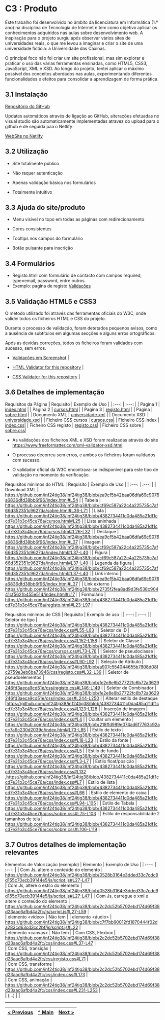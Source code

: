 # C3 : Produto

Este trabalho foi desenvolvido no âmbito da licenciatura em Informática (1.º ano) na disciplina de Tecnologia de Internet e tem como objetivo aplicar os conhecimentos adquiridos nas aulas sobre desenvolvimento web.
A inspiração para o projeto surgiu após observar vários sites de universidades reais, o que me levou a imaginar e criar o site de uma universidade fictícia: a Universidade das Caxinas.

O principal foco não foi criar um site profissional, mas sim explorar e praticar o uso das várias ferramentas ensinadas, como HTML5, CSS3, JavaScript, XML e XSD.
Ao longo do projeto, tentei aplicar o máximo possível dos conceitos abordados nas aulas, experimentando diferentes funcionalidades e efeitos para consolidar a aprendizagem de forma prática.

## 3.1 Instalação

[Repositório do GitHub](https://github.com/inf24tig38/inf24tig38)

Updates automáticos através de ligação ao GitHub, alterações efetuadas no visual studio são automaticamente implementadas atravez do upload para o github e de seguida paa o Netlify

[WebSite no Netlify](https://inf24tig38.netlify.app/)

## 3.2 Utilização

- Site totalmente público

- Não requer autenticação

- Apenas validação básica nos formulários

- Totalmente intuitivo

## 3.3 Ajuda do site/produto

- Menu visível no topo em todas as páginas com redirecionamento

- Cores consistentes

- Tooltips nos campos do formulário

- Botão pulsante para inscrição

## 3.4 Formulários

- Registo.html com formulário de contacto com campos required, type=email, password, entre outros.
- Exemplo: pagina de registo [Validações](https://github.com/inf24tig38/inf24tig38/blob/a64e8f4f71bcd3080b62f90a626d1ca12c9d5e14/registo.html#L24-L50) 

## 3.5 Validação HTML5 e CSS3

O método utilizado foi através das ferramentas oficiais do W3C, onde validei todos os ficheiros HTML e CSS do projeto.

Durante o processo de validação, foram detetados pequenos avisos, como a ausência de subtítulos em algumas secções e alguns erros ortográficos.

Após as devidas correções, todos os ficheiros foram validados com sucesso, sem erros.
  
- [Validações em Screenshot](https://github.com/inf24tig38/inf24tig38/blob/4382734411c0da485a21df1ccd7e31b3c45ce76a/css/index.css#L65-L92](https://github.com/inf24tig38/inf24tig38/tree/main/Valida%C3%A7%C3%B5es%20W3C)) |

- [HTML Validator for this repository](https://validator.w3.org/nu/?showsource=yes&showoutline=yes&showimagereport=yes&doc=https%3A%2F%2Fgithub.com%2FexemploTrabalho%2Freport_inf-ti](https://validator.w3.org/detailed.html#validate-by-upload)) |
- [CSS Validator for this repository](https://jigsaw.w3.org/css-validator/validator?uri=https%3A%2F%2Fgithub.com%2FexemploTrabalho%2Freport_inf-ti&profile=css3svg&usermedium=all&warning=1&vextwarning=&lang=en](https://validator.w3.org/#validate_by_upload)) |

## 3.6 Detalhes de implementação

Requisitos da Página
| Requisito | Exemplo de Uso |
| :---: | :---: |
| Pagina 1 | [index.html](https://inf24tig38.netlify.app/) |
| Pagina 2 | [cursos.html](https://inf24tig38.netlify.app/cursos) |
| Pagina 3 | [registo.html](https://inf24tig38.netlify.app/registo) |
| Pagina | [sobre.html](https://inf24tig38.netlify.app/sobre) |
| Documento XML | [universidade.xml](https://github.com/inf24tig38/inf24tig38/blob/main/xml/universidade.xml) |
| Documento XSD  | [universidade.xsd](https://github.com/inf24tig38/inf24tig38/blob/main/xml/universidade.xsd) |
| Ficheiro CSS cursos | [cursos.css](https://github.com/inf24tig38/inf24tig38/blob/ea9cf5b42baa06dfa69c9076a6836dfd38bb6f96/css/cursos.css#L1-L127)|
| Ficheiro CSS index | [index.css](https://github.com/inf24tig38/inf24tig38/blob/ea9cf5b42baa06dfa69c9076a6836dfd38bb6f96/css/index.css#L1-L273)|
| Ficheiro CSS registo | [registo.css](https://github.com/inf24tig38/inf24tig38/blob/ea9cf5b42baa06dfa69c9076a6836dfd38bb6f96/css/registo.css#L1-L147)|
| Ficheiro CSS sobre | [sobre.css](https://github.com/inf24tig38/inf24tig38/blob/ea9cf5b42baa06dfa69c9076a6836dfd38bb6f96/css/sobre.css#L1-L120)|

- As validações dos ficheiros XML e XSD foram realizadas através do site https://www.freeformatter.com/xml-validator-xsd.html.
- O processo decorreu sem erros, e ambos os ficheiros foram validados com sucesso.

- O validador oficial da W3C encontrava-se indisponível para este tipo de validação no momento da verificação.

Requisítos minimos do HTML
| Requisito | Exemplo de Uso |
| :---: | :---: |
| Download XML | https://github.com/inf24tig38/inf24tig38/blob/ea9cf5b42baa06dfa69c9076a6836dfd38bb6f96/index.html#L54 |
| Tabela | https://github.com/inf24tig38/inf24tig38/blob/cf69c587a22c4a225735c7af66d352351c9627da/sobre.html#L36-L71 |
| Lista | https://github.com/inf24tig38/inf24tig38/blob/4382734411c0da485a21df1ccd7e31b3c45ce76a/cursos.html#L25 |
| Lista aninhada | https://github.com/inf24tig38/inf24tig38/blob/4382734411c0da485a21df1ccd7e31b3c45ce76a/cursos.html#L26-L32 |
| Destaque | https://github.com/inf24tig38/inf24tig38/blob/ea9cf5b42baa06dfa69c9076a6836dfd38bb6f96/index.html#L37 |
| Imagem |	https://github.com/inf24tig38/inf24tig38/blob/cf69c587a22c4a225735c7af66d352351c9627da/index.html#L37-L40 |
| Figura | https://github.com/inf24tig38/inf24tig38/blob/cf69c587a22c4a225735c7af66d352351c9627da/index.html#L37-L40 |
| Legenda da figura  | https://github.com/inf24tig38/inf24tig38/blob/cf69c587a22c4a225735c7af66d352351c9627da/index.html#L37-L40 |
| Link interno | https://github.com/inf24tig38/inf24tig38/blob/ea9cf5b42baa06dfa69c9076a6836dfd38bb6f96/index.html#L37 |
| Link externo | https://github.com/inf24tig38/inf24tig38/blob/2735f2fea8ad9d3fe538c90441cf5621b455e514/index.html#L17 |
| Formulário | https://github.com/inf24tig38/inf24tig38/blob/4382734411c0da485a21df1ccd7e31b3c45ce76a/registo.html#L23-L97 |

Requisitos mínimos de CSS
| Requisito | Exemplo de uso |
| :---: | :---: |
| Seletor de tipo | https://github.com/inf24tig38/inf24tig38/blob/4382734411c0da485a21df1ccd7e31b3c45ce76a/css/index.css#L55-L63 |
| Seletor de ID | https://github.com/inf24tig38/inf24tig38/blob/4382734411c0da485a21df1ccd7e31b3c45ce76a/css/index.css#L152-L158 |
| Seletor de Classe | https://github.com/inf24tig38/inf24tig38/blob/4382734411c0da485a21df1ccd7e31b3c45ce76a/css/cursos.css#L73-L76 |
| Seletor de pseudoclasse | https://github.com/inf24tig38/inf24tig38/blob/4382734411c0da485a21df1ccd7e31b3c45ce76a/css/index.css#L90-L92 |
| Seleção de Atributo | https://github.com/inf24tig38/inf24tig38/blob/a907c554044655b7808d08fc2759e3eb6ba73946/css/registo.css#L32-L39 |
| Seletor de pseudoelementos | https://github.com/inf24tig38/inf24tig38/blob/fe2e8e6b27722fc6b72a3629246fd3aeca9cd51e/css/registo.css#L146-L149 |
| Seletor de Combinador | https://github.com/inf24tig38/inf24tig38/blob/fe2e8e6b27722fc6b72a3629246fd3aeca9cd51e/css/index.css#L244-L250 |
| Alterar estilo de destaque |https://github.com/inf24tig38/inf24tig38/blob/4382734411c0da485a21df1ccd7e31b3c45ce76a/css/index.css#L123-L128 |
| Inserção de imagem | https://github.com/inf24tig38/inf24tig38/blob/4382734411c0da485a21df1ccd7e31b3c45ce76a/css/index.css#L4 |
| Ocultar um elemento | https://github.com/inf24tig38/inf24tig38/blob/218ffd989e074ad6f7763c92acc7a9c230d2039c/index.html#L73-L85 |
| Estilo de texto | https://github.com/inf24tig38/inf24tig38/blob/4382734411c0da485a21df1ccd7e31b3c45ce76a/css/index.css#L18-L23 |
| Estilo da fonte | https://github.com/inf24tig38/inf24tig38/blob/4382734411c0da485a21df1ccd7e31b3c45ce76a/css/index.css#L5 |
| Estilo de fundo | https://github.com/inf24tig38/inf24tig38/blob/4382734411c0da485a21df1ccd7e31b3c45ce76a/css/index.css#L3-L7 |
| Estilo float/posição | https://github.com/inf24tig38/inf24tig38/blob/4382734411c0da485a21df1ccd7e31b3c45ce76a/css/index.css#L132 ,https://github.com/inf24tig38/inf24tig38/blob/4382734411c0da485a21df1ccd7e31b3c45ce76a/css/index.css#L7 |
| Estilo de lista | https://github.com/inf24tig38/inf24tig38/blob/4382734411c0da485a21df1ccd7e31b3c45ce76a/css/index.css#L66 |
| Estilo de elemento de caixa | https://github.com/inf24tig38/inf24tig38/blob/4382734411c0da485a21df1ccd7e31b3c45ce76a/css/index.css#L94-L105 |
| Estilo de Tabela | https://github.com/inf24tig38/inf24tig38/blob/4382734411c0da485a21df1ccd7e31b3c45ce76a/css/sobre.css#L75-L103 |
| Estilo de responsabilidade 2 tamanhos de tela | https://github.com/inf24tig38/inf24tig38/blob/4382734411c0da485a21df1ccd7e31b3c45ce76a/css/sobre.css#L106-L119 |

## 3.7 Outros detalhes de implementação relevantes

Elementos de Valorização (exemplo)
| Elemento | Exemplo de Uso |
| :---: | :---: |
| Com Js, altere o conteúdo do elemento | https://github.com/inf24tig38/inf24tig38/blob/0528b3164e3dded33c7cdc9d155c70ecb39144e5/js/script.js#L27-L47  |     
| Com Js, altere o estilo do elemento | https://github.com/inf24tig38/inf24tig38/blob/0528b3164e3dded33c7cdc9d155c70ecb39144e5/js/script.js#L27-L47  | 
| Com Js, carregue o xml e altere o conteúdo do elemento | https://github.com/inf24tig38/inf24tig38/blob/2c2dc52b5702ebd174d69f38d23aac6afbd4a2fc/js/script.js#L27-L59 |       
| elemento &lt;vídeo&gt; |  Não tem  |
| elemento &lt;áudio&gt; | https://github.com/inf24tig38/inf24tig38/blob/c7f7bb60012fd1870444f02da283cd63cd3cc2bf/js/script.js#L22 |  
| elemento &lt;canvas&gt; |   Não tem  |
| Com CSS, Flexbox | https://github.com/inf24tig38/inf24tig38/blob/2c2dc52b5702ebd174d69f38d23aac6afbd4a2fc/css/index.css#L37-L47 |       
| Com CSS, transição | https://github.com/inf24tig38/inf24tig38/blob/2c2dc52b5702ebd174d69f38d23aac6afbd4a2fc/css/registo.css#L71 |   
| Com CSS, transforme | https://github.com/inf24tig38/inf24tig38/blob/2c2dc52b5702ebd174d69f38d23aac6afbd4a2fc/css/index.css#L173 |  
| Com CSS, animação | https://github.com/inf24tig38/inf24tig38/blob/2c2dc52b5702ebd174d69f38d23aac6afbd4a2fc/css/index.css#L231-L253 |   
| (...) |       |




---
[< Previous](c2.md) | [^ Main](../../../) | [Next >](c4.md)
:--- | :---: | ---: 
